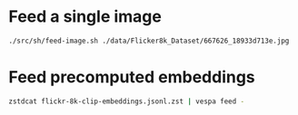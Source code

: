 # Feed a single image

```bash
./src/sh/feed-image.sh ./data/Flicker8k_Dataset/667626_18933d713e.jpg
```

# Feed precomputed embeddings

```bash
zstdcat flickr-8k-clip-embeddings.jsonl.zst | vespa feed -
```
